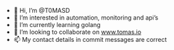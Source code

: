 - 👋 Hi, I’m @T0MASD
- 👀 I’m interested in automation, monitoring and api’s 
- 🌱 I’m currently learning golang 
- 💞️ I’m looking to collaborate on www.tomas.io
- 📫 My contact details in commit messages are correct 

<!---
T0MASD/T0MASD is a ✨ special ✨ repository because its `README.md` (this file) appears on your GitHub profile.
You can click the Preview link to take a look at your changes.
--->

